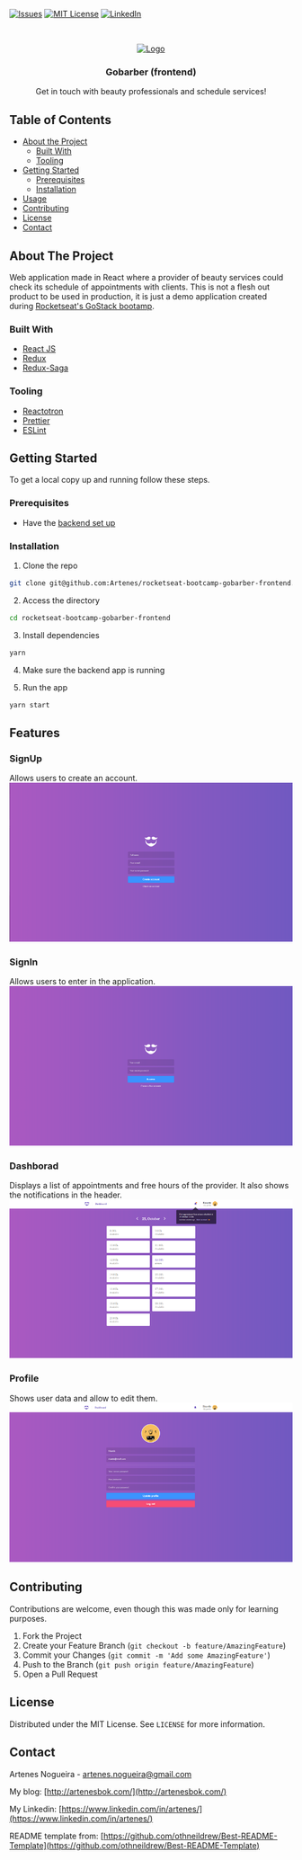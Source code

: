 [![Issues][issues-shield]][issues-url]
[![MIT License][license-shield]][license-url]
[![LinkedIn][linkedin-shield]][linkedin-url]

<br />
<p align="center">
  <a href="https://github.com/Artenes/rocketseat-bootcamp-meetapp/tree/master/backend">
    <img src="https://i.imgur.com/GiiNYKp.jpg" alt="Logo" width="90" height="80">
  </a>

  <h3 align="center">Gobarber (frontend)</h3>

  <p align="center">
    Get in touch with beauty professionals and schedule services!
    <br />
  </p>
</p>

## Table of Contents

* [About the Project](#about-the-project)
  * [Built With](#built-with)
  * [Tooling](#tooling)
* [Getting Started](#getting-started)
  * [Prerequisites](#prerequisites)
  * [Installation](#installation)
* [Usage](#usage)
* [Contributing](#contributing)
* [License](#license)
* [Contact](#contact)

## About The Project

Web application made in React where a provider of beauty services could check its schedule of appointments with clients. This is not a flesh out product to be used in production, it is just a demo application created during [Rocketseat's GoStack bootamp](https://rocketseat.com.br/bootcamp).

### Built With

* [React JS](https://reactjs.org/)
* [Redux](https://redux.js.org/)
* [Redux-Saga](https://redux-saga.js.org/)

### Tooling

* [Reactotron](https://github.com/infinitered/reactotron)
* [Prettier](https://prettier.io/)
* [ESLint](https://eslint.org/)

## Getting Started

To get a local copy up and running follow these steps.

### Prerequisites

* Have the [backend set up](https://github.com/Artenes/rocketseat-bootcamp-gobarber-backend)

### Installation

1. Clone the repo
```sh
git clone git@github.com:Artenes/rocketseat-bootcamp-gobarber-frontend.git
```

2. Access the directory
```sh
cd rocketseat-bootcamp-gobarber-frontend
```

3. Install dependencies
```sh
yarn
```

4. Make sure the backend app is running

5. Run the app
```sh
yarn start
```

## Features

### SignUp
Allows users to create an account.
![Signup](images/signup.png)

### SignIn
Allows users to enter in the application.
![Signup](images/signin.png)

### Dashborad
Displays a list of appointments and free hours of the provider. It also shows the notifications in the header.
![Signup](images/dashboard.png)

### Profile
Shows user data and allow to edit them.
![Signup](images/profile.png)

## Contributing

Contributions are welcome, even though this was made only for learning purposes.

1. Fork the Project
2. Create your Feature Branch (`git checkout -b feature/AmazingFeature`)
3. Commit your Changes (`git commit -m 'Add some AmazingFeature'`)
4. Push to the Branch (`git push origin feature/AmazingFeature`)
5. Open a Pull Request

## License

Distributed under the MIT License. See `LICENSE` for more information.

## Contact

Artenes Nogueira - [artenes.nogueira@gmail.com](mailto:artenes.nogueira@gmail.com)

My blog: [http://artenesbok.com/](http://artenesbok.com/)

My Linkedin: [https://www.linkedin.com/in/artenes/](https://www.linkedin.com/in/artenes/)

README template from: [https://github.com/othneildrew/Best-README-Template](https://github.com/othneildrew/Best-README-Template)

[issues-shield]: https://img.shields.io/github/issues/othneildrew/Best-README-Template.svg?style=flat-square
[issues-url]: https://github.com/othneildrew/Best-README-Template/issues
[license-shield]: https://img.shields.io/github/license/othneildrew/Best-README-Template.svg?style=flat-square
[license-url]: https://github.com/othneildrew/Best-README-Template/blob/master/LICENSE.txt
[linkedin-shield]: https://img.shields.io/badge/-LinkedIn-black.svg?style=flat-square&logo=linkedin&colorB=555
[linkedin-url]: https://www.linkedin.com/in/artenes/
